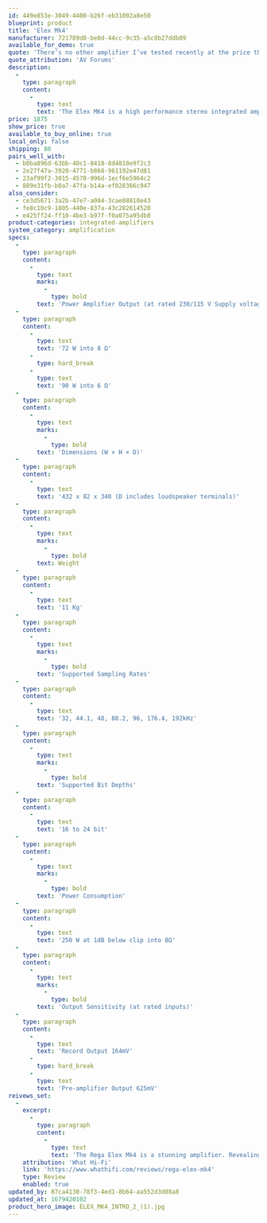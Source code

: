 ```yaml
---
id: 449e853e-3049-4400-b26f-eb31002a8e50
blueprint: product
title: 'Elex Mk4'
manufacturer: 721789d8-be8d-44cc-9c35-a5c8b27ddb09
available_for_demo: true
quote: 'There’s no other amplifier I’ve tested recently at the price that offers the imperious ability of the Elex Mk4. The latest refreshed Rega therefore has to be seen as a Best in Class.'
quote_attribution: 'AV Forums'
description:
  -
    type: paragraph
    content:
      -
        type: text
        text: 'The Elex MK4 is a high performance stereo integrated amplifier designed to deliver the purest musical performance. Housed in a brand new case to match the rest of the Rega range, the MK4 builds on previous Rega designs using our multi-award winning class A/B power amplifier circuit which delivers an impressive 72W per channel into 8Ω loads (90W into 6Ω). New rear connectivity options are available with the Elex MK4 now including a Rega DAC circuit with two digital inputs and a high quality headphone output conveniently located on the front panel.'
price: 1875
show_price: true
available_to_buy_online: true
local_only: false
shipping: 80
pairs_well_with:
  - b0ba896d-63bb-40c1-8418-8d4810e9f2c3
  - 2e27f47a-3920-4771-b868-961192e47d81
  - 23af99f2-3015-4578-996d-1ecf6e5964c2
  - 889e31fb-b0a7-47fa-b14a-ef028366c947
also_consider:
  - ce3d5671-3a2b-47e7-a004-3cae88810e43
  - fe8c10c9-1805-440e-837a-43c282614520
  - e425ff24-ff10-4be3-b97f-f0a075a95db8
product-categories: integrated-amplifiers
system_category: amplification
specs:
  -
    type: paragraph
    content:
      -
        type: text
        marks:
          -
            type: bold
        text: 'Power Amplifier Output (at rated 230/115 V Supply voltage)'
  -
    type: paragraph
    content:
      -
        type: text
        text: '72 W into 8 Ω'
      -
        type: hard_break
      -
        type: text
        text: '90 W into 6 Ω'
  -
    type: paragraph
    content:
      -
        type: text
        marks:
          -
            type: bold
        text: 'Dimensions (W × H × D)'
  -
    type: paragraph
    content:
      -
        type: text
        text: '432 x 82 x 340 (D includes loudspeaker terminals)'
  -
    type: paragraph
    content:
      -
        type: text
        marks:
          -
            type: bold
        text: Weight
  -
    type: paragraph
    content:
      -
        type: text
        text: '11 Kg'
  -
    type: paragraph
    content:
      -
        type: text
        marks:
          -
            type: bold
        text: 'Supported Sampling Rates'
  -
    type: paragraph
    content:
      -
        type: text
        text: '32, 44.1, 48, 88.2, 96, 176.4, 192kHz'
  -
    type: paragraph
    content:
      -
        type: text
        marks:
          -
            type: bold
        text: 'Supported Bit Depths'
  -
    type: paragraph
    content:
      -
        type: text
        text: '16 to 24 bit'
  -
    type: paragraph
    content:
      -
        type: text
        marks:
          -
            type: bold
        text: 'Power Consumption'
  -
    type: paragraph
    content:
      -
        type: text
        text: '250 W at 1dB below clip into 8Ω'
  -
    type: paragraph
    content:
      -
        type: text
        marks:
          -
            type: bold
        text: 'Output Sensitivity (at rated inputs)'
  -
    type: paragraph
    content:
      -
        type: text
        text: 'Record Output 164mV'
      -
        type: hard_break
      -
        type: text
        text: 'Pre-amplifier Output 625mV'
reivews_set:
  -
    excerpt:
      -
        type: paragraph
        content:
          -
            type: text
            text: 'The Rega Elex Mk4 is a stunning amplifier. Revealing and faithful, it’s capable in ways far beyond our expectations at this mid-tier price point. The addition of digital inputs and a headphone port is a great step in the right direction, giving customers more flexibility in how they listen to this terrific amp.'
    attribution: 'What Hi-Fi'
    link: 'https://www.whathifi.com/reviews/rega-elex-mk4'
    type: Review
    enabled: true
updated_by: 87ca4130-78f3-4ed1-8b64-aa552d3d08a8
updated_at: 1679420102
product_hero_image: ELEX_MK4_INTRO_2_(1).jpg
---
```

